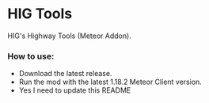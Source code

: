 # HIG Tools

HIG's Highway Tools (Meteor Addon).

### How to use:  
- Download the latest release.
- Run the mod with the latest 1.18.2 Meteor Client version.
- Yes I need to update this README
